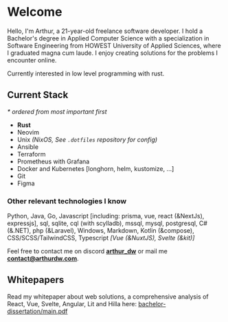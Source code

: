 # Welcome

Hello, I'm Arthur, a 21-year-old freelance software developer.
I hold a Bachelor's degree in Applied Computer Science with a specialization in
Software Engineering from HOWEST University of Applied Sciences, where I
graduated magna cum laude. I enjoy creating solutions for the problems I
encounter online.

Currently interested in low level programming with rust.

## Current Stack

_\* ordered from most important first_

- **Rust**
- Neovim
- Unix _(NixOS, See `.dotfiles` repository for config)_
- Ansible
- Terraform
- Prometheus with Grafana
- Docker and Kubernetes [longhorn, helm, kustomize, ...]
- Git
- Figma

### Other relevant technologies I know

Python, Java, Go, Javascript [including: prisma, vue, react (&NextJs), expressjs],
sql, sqlite, cql (with scylladb), mssql, mysql, postgresql, C# (&.NET),
php (&Laravel), Windows, Markdown, Kotlin (&compose), CSS/SCSS/TailwindCSS,
Typescript _[Vue (&NuxtJS), Svelte (&kit)]_

Feel free to contact me on discord [**arthur_dw**](https://discord.com/users/232182858251239424)
or mail me **[contact@arthurdw.com](mailto:contact@arthurdw.com)**.

## Whitepapers

Read my whitepaper about web solutions, a comprehensive analysis of React, Vue,
Svelte, Angular, Lit and Hilla here: [bachelor-dissertation/main.pdf](https://github.com/Arthurdw/bachelor-dissertation/blob/main/main.pdf)
